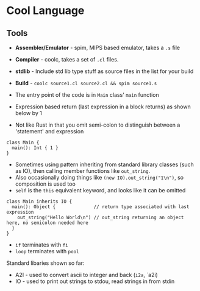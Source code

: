 # Cool Language

## Tools

* **Assembler/Emulator** - spim, MIPS based emulator, takes a `.s` file
* **Compiler** - coolc, takes a set of `.cl` files. 
* **stdlib** - Include std lib type stuff as source files in the list for your build
* **Build** - `coolc source1.cl source2.cl && spim source1.s`


* The entry point of the code is in `Main` class' `main` function
* Expression based return (last expression in a block returns) as shown below by 1
* Not like Rust in that you omit semi-colon to distinguish between a 'statement' and expression

```
class Main {
  main(): Int { 1 }
}
```

* Sometimes using pattern inheriting from standard library classes (such as IO), then calling member functions like `out_string`.
* Also occasionally doing things like `(new IO).out_string("1\n")`, so composition is used too
* `self` is the `this` equivalent keyword, and looks like it can be omitted

```
class Main inherits IO { 
  main(): Object {              // return type associated with last expression
    out_string("Hello World\n") // out_string returning an object here, no semicolon needed here
  } 
}
```

* `if` terminates with `fi`
* `loop` terminates with `pool`

Standard libaries shown so far:
* A2I - used to convert ascii to integer and back (`i2a`, `a2i)
* IO - used to print out strings to stdou, read strings in from stdin




